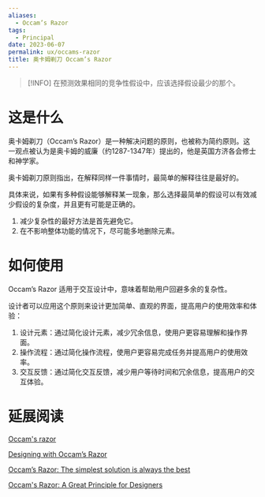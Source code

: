 ```yaml
---
aliases:
  - Occam’s Razor
tags:
  - Principal
date: 2023-06-07
permalink: ux/occams-razor
title: 奥卡姆剃刀 Occam’s Razor
---
```

> [!INFO] 在预测效果相同的竞争性假设中，应该选择假设最少的那个。

# 这是什么

奥卡姆剃刀（Occam’s Razor）是一种解决问题的原则，也被称为简约原则。这一观点被认为是奥卡姆的威廉（约1287-1347年）提出的，他是英国方济各会修士和神学家。

奥卡姆剃刀原则指出，在解释同样一件事情时，最简单的解释往往是最好的。

具体来说，如果有多种假设能够解释某一现象，那么选择最简单的假设可以有效减少假设的复杂度，并且更有可能是正确的。

1. 减少复杂性的最好方法是首先避免它。
2. 在不影响整体功能的情况下，尽可能多地删除元素。

# 如何使用

Occam’s Razor 适用于交互设计中，意味着帮助用户回避多余的复杂性。

设计者可以应用这个原则来设计更加简单、直观的界面，提高用户的使用效率和体验：

1. 设计元素：通过简化设计元素，减少冗余信息，使用户更容易理解和操作界面。
2. 操作流程：通过简化操作流程，使用户更容易完成任务并提高用户的使用效率。
3. 交互反馈：通过简化交互反馈，减少用户等待时间和冗余信息，提高用户的交互体验。

# 延展阅读

[Occam's razor](https://en.wikipedia.org/wiki/Occam's_razor)

[Designing with Occam’s Razor](https://medium.com/@jonyablonski/designing-with-occams-razor-3692df2f3c7f)

[Occam’s Razor: The simplest solution is always the best](https://www.interaction-design.org/literature/article/occam-s-razor-the-simplest-solution-is-always-the-best)

[Occam's Razor: A Great Principle for Designers](https://www.webdesignerdepot.com/2010/07/occams-razor-a-great-principle-for-designers/)